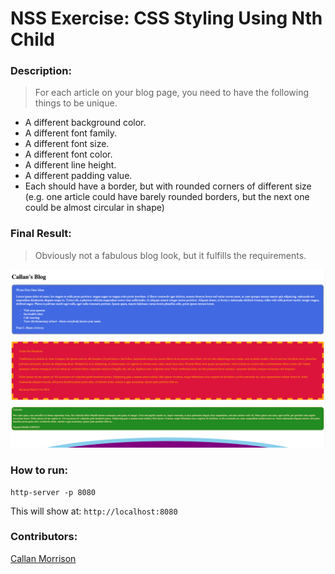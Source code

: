 # NSS Exercise: CSS Styling Using Nth Child

### Description:
> For each article on your blog page, you need to have the following things to be unique.  

* A different background color.
* A different font family.
* A different font size.
* A different font color.
* A different line height.
* A different padding value.
* Each should have a border, but with rounded corners of different size (e.g. one article could have barely rounded borders, but the next one could be almost circular in shape)

### Final Result:
> Obviously not a fabulous blog look, but it fulfills the requirements.


![Articles Screenshot](https://raw.githubusercontent.com/morecallan/CSS-exercise-articles/master/screenshots/Article.png)


### How to run:
```
http-server -p 8080

```

This will show at:
`http://localhost:8080`

### Contributors:
[Callan Morrison](https://github.com/morecallan)